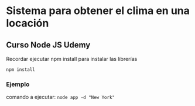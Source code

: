 
# Sistema para obtener el clima en una locación

## Curso Node JS Udemy

Recordar ejecutar npm install para instalar las librerías

```npm install```

### Ejemplo

comando a ejecutar:
```node app -d "New York"```
